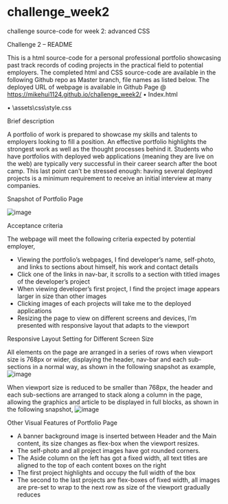 # challenge_week2
challenge source-code for week 2: advanced CSS

Challenge 2 – README

This is a html source-code for a personal professional portfolio showcasing past track records of coding projects in the practical field to potential employers.
The completed html and CSS source-code are available in the following Github repo as Master branch, file names as listed below. The deployed URL of webpage is available in Github Page @ https://mikehui1124.github.io/challenge_week2/
•	Index.html

•	\assets\css\style.css

Brief description

A portfolio of work is prepared to showcase my skills and talents to employers looking to fill a position. An effective portfolio highlights the strongest work as well as the thought processes behind it. 
Students who have portfolios with deployed web applications (meaning they are live on the web) are typically very successful in their career search after the boot camp. This last point can't be stressed enough: having several deployed projects is a minimum requirement to receive an initial interview at many companies.

Snapshot of Portfolio Page

![image](https://user-images.githubusercontent.com/105307687/178783173-c82d7a2a-e902-49fa-ab05-9ef07eb843ce.png)

 
Acceptance criteria

The webpage will meet the following criteria expected by potential employer,
-	Viewing the portfolio’s webpages, I find developer’s name, self-photo, and links to sections about himself, his work and contact details
-	Click one of the links in nav-bar, it scrolls to a section with titled images of the developer’s project
-	When viewing developer’s first project, I find the project image appears larger in size than other images
-	Clicking images of each projects will take me to the deployed applications
-	Resizing the page to view on different screens and devices, I’m presented with responsive layout that adapts to the viewport


Responsive Layout Setting for Different Screen Size

All elements on the page are arranged in a series of rows when viewport size is 768px or wider, displaying the header, nav-bar and each sub-sections in a normal way, 
as shown in the following snapshot as example, 
![image](https://user-images.githubusercontent.com/105307687/178783230-9ef54fd6-76b0-432f-aeff-df89934b46f4.png)

 

When viewport size is reduced to be smaller than 768px, the header and each sub-sections are arranged to stack along a column in the page, allowing the graphics 
and article to be displayed in full blocks, as shown in the following snapshot,
![image](https://user-images.githubusercontent.com/105307687/178783400-789dd500-a73d-4d59-a2b2-99b6d6fec024.png)



Other Visual Features of Portfolio Page

-	A banner background image is inserted between Header and the Main content, its size changes as flex-box when the viewport resizes.
-	The self-photo and all project images have got rounded corners.
-	The Aside column on the left has got a fixed width, all text titles are aligned to the top of each content boxes on the right
-	The first project highlights and occupy the full width of the box
-	The second to the last projects are flex-boxes of fixed width, all images are pre-set to wrap to the next row as size of the viewport gradually reduces





